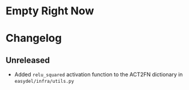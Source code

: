 # Empty Right Now

# Changelog

## Unreleased
- Added `relu_squared` activation function to the ACT2FN dictionary in `easydel/infra/utils.py`
